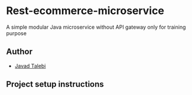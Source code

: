 # Rest-ecommerce-microservice
A simple modular Java microservice without API gateway only for training purpose

## Author
- [Javad Talebi](https://github.com/JavadTalebiJava) 

## Project setup instructions

